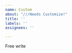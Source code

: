```yaml
---
name: Custom
about: "///Needs Customize!"
title: ''
labels: ''
assignees: ''

---
```


Free write
